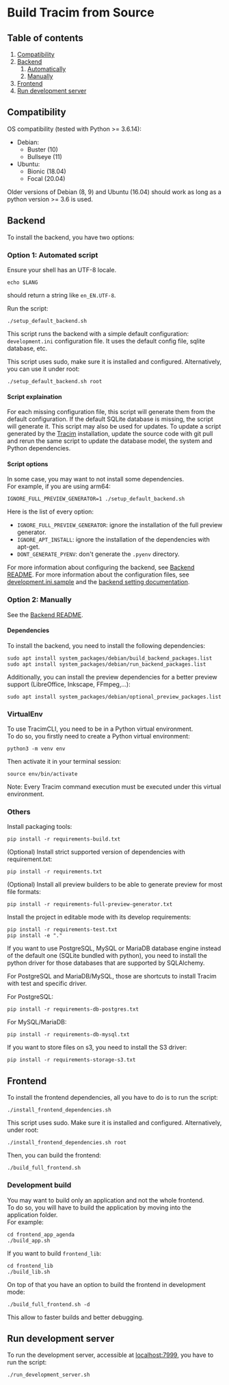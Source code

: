 # Build Tracim from Source
## Table of contents
1. [Compatibility](#compatibility)
2. [Backend](#backend)
    1. [Automatically](#option-1-automatically)
    2. [Manually](#option-2-manually)
3. [Frontend](#frontend)
4. [Run development server](#run-development-server)

## Compatibility
OS compatibility (tested with Python >= 3.6.14):

- Debian:
  - Buster (10)
  - Bullseye (11)
- Ubuntu:
  - Bionic (18.04)
  - Focal (20.04)

Older versions of Debian (8, 9) and Ubuntu (16.04) should work as long as a python version >= 3.6 is used.

## Backend

To install the backend, you have two options:

### Option 1: Automated script

Ensure your shell has an UTF-8 locale.

    echo $LANG

should return a string like `en_EN.UTF-8`.

Run the script:

    ./setup_default_backend.sh

This script runs the backend with a simple default configuration: `development.ini` configuration file. It uses the default config file, sqlite database, etc.

This script uses sudo, make sure it is installed and configured.
Alternatively, you can use it under root:

    ./setup_default_backend.sh root

#### Script explaination

For each missing configuration file, this script will generate them from the default configuration.
If the default SQLite database is missing, the script will generate it.
This script may also be used for updates. To update a script generated by the [Tracim](https://www.algoo.fr/fr/tracim) installation, update the source code with git pull and rerun the same script to update the database model, the system and Python dependencies.

#### Script options

In some case, you may want to not install some dependencies.<br>
For example, if you are using arm64:

    IGNORE_FULL_PREVIEW_GENERATOR=1 ./setup_default_backend.sh


Here is the list of every option:
- `IGNORE_FULL_PREVIEW_GENERATOR`: ignore the installation of the full preview generator.
- `IGNORE_APT_INSTALL`: ignore the installation of the dependencies with apt-get.
- `DONT_GENERATE_PYENV`: don't generate the `.pyenv` directory.

<!-- To check -->
For more information about configuring the backend, see [Backend README](../backend/README.md).
For more information about the configuration files, see [development.ini.sample](../backend/develompent.ini.sample) and the [backend setting documentation](../backend/doc/setting.md).

### Option 2: Manually

See the [Backend README](../backend/README.md).

#### Dependencies

To install the backend, you need to install the following dependencies:

    sudo apt install system_packages/debian/build_backend_packages.list
    sudo apt install system_packages/debian/run_backend_packages.list


Additionally, you can install the preview dependencies for a better preview support (LibreOffice, Inkscape, FFmpeg,...):

    sudo apt install system_packages/debian/optional_preview_packages.list


### VirtualEnv

To use TracimCLI, you need to be in a Python virtual environment.<br>
To do so, you firstly need to create a Python virtual environment:

    python3 -m venv env

Then activate it in your terminal session:

    source env/bin/activate

Note: Every Tracim command execution must be executed under this virtual environment.

### Others

Install packaging tools:

    pip install -r requirements-build.txt

(Optional) Install strict supported version of dependencies with requirement.txt:

    pip install -r requirements.txt

(Optional) Install all preview builders to be able to generate preview for most file formats:

    pip install -r requirements-full-preview-generator.txt

Install the project in editable mode with its develop requirements:

    pip install -r requirements-test.txt
    pip install -e "."

If you want to use PostgreSQL, MySQL or MariaDB database engine instead of
the default one (SQLite bundled with python), you need to install the python driver for those databases
that are supported by SQLAlchemy.

For PostgreSQL and MariaDB/MySQL, those are shortcuts to install Tracim with test and
specific driver.

For PostgreSQL:

    pip install -r requirements-db-postgres.txt

For MySQL/MariaDB:

    pip install -r requirements-db-mysql.txt

If you want to store files on s3, you need to install the S3 driver:

    pip install -r requirements-storage-s3.txt


## Frontend

To install the frontend dependencies, all you have to do is to run the script:

    ./install_frontend_dependencies.sh

This script uses sudo. Make sure it is installed and configured.
Alternatively, under root:

    ./install_frontend_dependencies.sh root

Then, you can build the frontend:

    ./build_full_frontend.sh

### Development build

You may want to build only an application and not the whole frontend.<br>
To do so, you will have to build the application by moving into the application folder.<br>
For example:

    cd frontend_app_agenda
    ./build_app.sh

If you want to build `frontend_lib`:

    cd frontend_lib
    ./build_lib.sh

On top of that you have an option to build the frontend in development mode:

    ./build_full_frontend.sh -d

This allow to faster builds and better debugging.

## Run development server

To run the development server, accessible at [localhost:7999](http://localhost:7999), you have to run the script:

    ./run_development_server.sh
